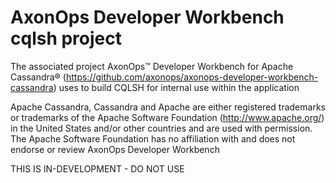 # AxonOps Developer Workbench cqlsh project
The associated project AxonOps™ Developer Workbench for Apache Cassandra® (https://github.com/axonops/axonops-developer-workbench-cassandra) uses to build CQLSH for internal use within the application

Apache Cassandra, Cassandra and Apache are either registered trademarks or trademarks of the Apache Software Foundation (http://www.apache.org/) in the United States and/or other countries and are used with permission. The Apache Software Foundation has no affiliation with and does not endorse or review AxonOps Developer Workbench

THIS IS IN-DEVELOPMENT - DO NOT USE
